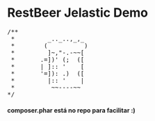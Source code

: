 # RestBeer Jelastic Demo
<pre>
/**
 *         _.._..,_,_
 *        (          )
 *         ]~,"-.-~~[
 *       .=])' (;  ([
 *       | ]:: '    [
 *       '=]): .)  ([
 *         |:: '    |
 *          ~~----~~
*/
</pre>
#### composer.phar está no repo para facilitar :)

